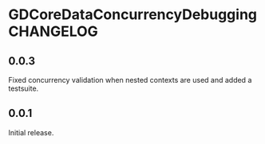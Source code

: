 # GDCoreDataConcurrencyDebugging CHANGELOG

## 0.0.3

Fixed concurrency validation when nested contexts are used and added a testsuite.

## 0.0.1

Initial release.

